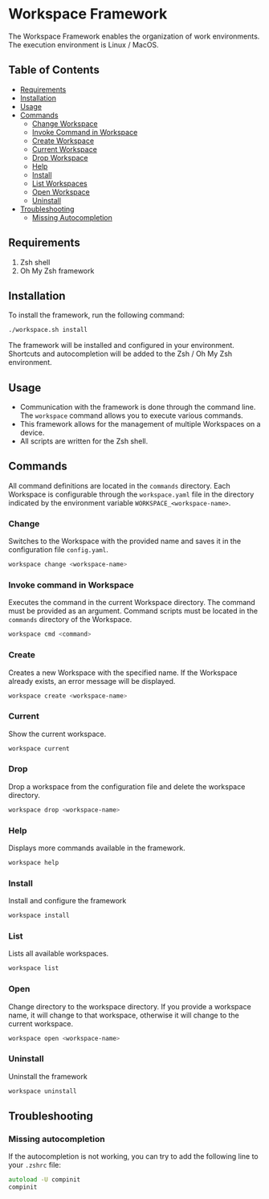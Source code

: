 # Workspace Framework

The Workspace Framework enables the organization of work environments. The execution environment is Linux / MacOS.

## Table of Contents
- [Requirements](#requirements)
- [Installation](#installation)
- [Usage](#usage)
- [Commands](#commands)
  - [Change Workspace](#change)
  - [Invoke Command in Workspace](#invoke-command-in-workspace)
  - [Create Workspace](#create)
  - [Current Workspace](#current)
  - [Drop Workspace](#drop)
  - [Help](#help)
  - [Install](#install)
  - [List Workspaces](#list)
  - [Open Workspace](#open)
  - [Uninstall](#uninstall)
- [Troubleshooting](#troubleshooting)
  - [Missing Autocompletion](#missing-autocompletion)

## Requirements

1. Zsh shell
2. Oh My Zsh framework

## Installation

To install the framework, run the following command:

```zsh
./workspace.sh install
```

The framework will be installed and configured in your environment. Shortcuts and autocompletion
will be added to the Zsh / Oh My Zsh environment.

## Usage

- Communication with the framework is done through the command line. The `workspace` command allows
  you to execute various commands.
- This framework allows for the management of multiple Workspaces on a device.
- All scripts are written for the Zsh shell.

## Commands

All command definitions are located in the `commands` directory. Each Workspace is configurable
through the `workspace.yaml` file in the directory indicated by the environment
variable `WORKSPACE_<workspace-name>`.

### Change

Switches to the Workspace with the provided name and saves it in the configuration
file `config.yaml`.

```zsh
workspace change <workspace-name>
```

### Invoke command in Workspace

Executes the command in the current Workspace directory. The command must be provided as an
argument. Command scripts must be located in the `commands` directory of the Workspace.

```zsh
workspace cmd <command>
```

### Create

Creates a new Workspace with the specified name. If the Workspace already exists, an error message
will be displayed.

```zsh
workspace create <workspace-name>
```

### Current

Show the current workspace.

```zsh
workspace current
```

### Drop

Drop a workspace from the configuration file and delete the workspace directory.

```zsh
workspace drop <workspace-name>
```

### Help

Displays more commands available in the framework.

```zsh
workspace help
```

### Install

Install and configure the framework

```zsh
workspace install
```

### List

Lists all available workspaces.

```zsh
workspace list
```

### Open

Change directory to the workspace directory. If you provide a workspace name, it will change to that
workspace, otherwise it will change to the current workspace.

```zsh
workspace open <workspace-name>
```

### Uninstall

Uninstall the framework

```zsh
workspace uninstall
```

## Troubleshooting

### Missing autocompletion

If the autocompletion is not working, you can try to add the following line to your `.zshrc` file:

```zsh
autoload -U compinit
compinit
```